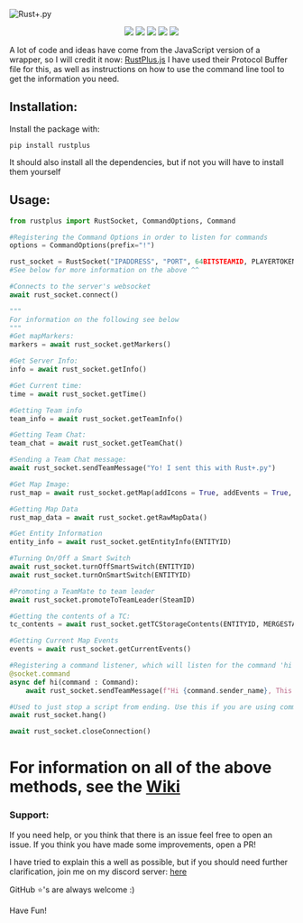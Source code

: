 ![Rust+.py](https://raw.githubusercontent.com/olijeffers0n/rustplus/master/icon.png)
<div align = "center">
	<img src = "https://static.pepy.tech/personalized-badge/rustplus?period=total&units=abbreviation&left_color=black&right_color=orange&left_text=Downloads">
	<img src = "https://img.shields.io/pypi/v/rustplus?label=PYPI%20Version">
	<img src = "https://img.shields.io/pypi/l/rustplus">
	<img src = "https://img.shields.io/github/stars/olijeffers0n/rustplus?label=GitHub%20Stars">
	<a href = "https://discord.gg/nQqJe8qvP8">
		<img src = "https://img.shields.io/discord/872406750639321088?label=Discord">
	</a>
</div>

A lot of code and ideas have come from the JavaScript version of a wrapper, so I will credit it now:
[RustPlus.js](https://github.com/liamcottle/rustplus.js)
I have used their Protocol Buffer file for this, as well as instructions on how to use the command line tool to get the information you need.

## Installation:
Install the package with:
```
pip install rustplus
```
It should also install all the dependencies, but if not you will have to install them yourself

## Usage:
```py
from rustplus import RustSocket, CommandOptions, Command

#Registering the Command Options in order to listen for commands
options = CommandOptions(prefix="!")

rust_socket = RustSocket("IPADDRESS", "PORT", 64BITSTEAMID, PLAYERTOKEN, command_options=options)
#See below for more information on the above ^^

#Connects to the server's websocket
await rust_socket.connect()

"""
For information on the following see below
"""
#Get mapMarkers:
markers = await rust_socket.getMarkers()

#Get Server Info:
info = await rust_socket.getInfo()

#Get Current time:
time = await rust_socket.getTime()

#Getting Team info
team_info = await rust_socket.getTeamInfo()

#Getting Team Chat:
team_chat = await rust_socket.getTeamChat()

#Sending a Team Chat message:
await rust_socket.sendTeamMessage("Yo! I sent this with Rust+.py")

#Get Map Image:
rust_map = await rust_socket.getMap(addIcons = True, addEvents = True, addVendingMachines= True, overrideImages = {})

#Getting Map Data
rust_map_data = await rust_socket.getRawMapData()

#Get Entity Information
entity_info = await rust_socket.getEntityInfo(ENTITYID)

#Turning On/Off a Smart Switch
await rust_socket.turnOffSmartSwitch(ENTITYID)
await rust_socket.turnOnSmartSwitch(ENTITYID)

#Promoting a TeamMate to team leader
await rust_socket.promoteToTeamLeader(SteamID)

#Getting the contents of a TC:
tc_contents = await rust_socket.getTCStorageContents(ENTITYID, MERGESTACKS : bool)

#Getting Current Map Events
events = await rust_socket.getCurrentEvents()

#Registering a command listener, which will listen for the command 'hi' with the prefix we defined earlier
@socket.command
async def hi(command : Command): 
	await rust_socket.sendTeamMessage(f"Hi {command.sender_name}, This is an automated reply from RustPlus.py!")

#Used to just stop a script from ending. Use this if you are using commands
await rust_socket.hang()

await rust_socket.closeConnection()
```

# For information on all of the above methods, see the [Wiki](https://github.com/olijeffers0n/rustplus/wiki)

### Support:
If you need help, or you think that there is an issue feel free to open an issue. If you think you have made some improvements, open a PR! 

I have tried to explain this a well as possible, but if you should need further clarification, join me on my discord server: [here](https://discord.gg/nQqJe8qvP8)

GitHub ⭐'s are always welcome :)

Have Fun! 